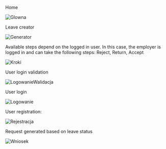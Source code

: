 
Home

![Glowna](https://github.com/karolszym22/com.vacation/assets/32464644/7efa6d15-644a-4402-a823-0cd38671cd1e)

Leave creator

![Generator](https://github.com/karolszym22/com.vacation/assets/32464644/40583137-0471-4ac0-96b0-c6a9e50841c8)




Available steps depend on the logged in user. In this case, the employer is logged in and can take the following steps: Reject, Return, Accept

![Kroki](https://github.com/karolszym22/com.vacation/assets/32464644/5fa8beea-60d9-41c1-a62e-61a4fdd83e35)


User login validation

![LogowanieWalidacja](https://github.com/karolszym22/com.vacation/assets/32464644/a4c196a9-55ed-46f3-9802-f17d3d892cc9)

User login

![Logowanie](https://github.com/karolszym22/com.vacation/assets/32464644/6101577b-f5d2-4a6c-9dee-a3e196399901)

User registration:

![Rejestracja](https://github.com/karolszym22/com.vacation/assets/32464644/5e2f3726-ee61-4727-8845-cdf3264eff5d)


Request generated based on leave status

![Wniosek](https://github.com/karolszym22/com.vacation/assets/32464644/57f5eb90-5d2f-48af-9440-5bf35290541c)
